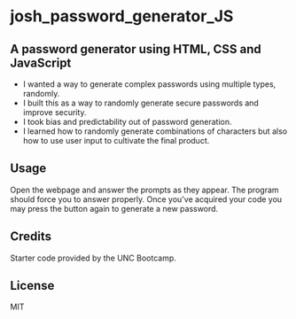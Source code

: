 # josh_password_generator_JS

## A password generator using HTML, CSS and JavaScript

- I wanted a way to generate complex passwords using multiple types, randomly.
- I built this as a way to randomly generate secure passwords and improve security.
- I took bias and predictability out of password generation.
- I learned how to randomly generate combinations of characters but also how to use user input to cultivate the final product.

## Usage

Open the webpage and answer the prompts as they appear. The program should force you to answer properly. Once you've acquired your code you may press the button again to generate a new password.

## Credits

Starter code provided by the UNC Bootcamp.

## License

MIT
